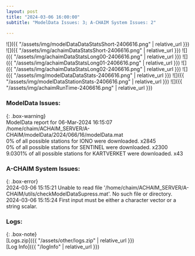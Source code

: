 ```yaml
---
layout: post
title: "2024-03-06 16:00:00"
subtitle: "ModelData Issues: 3; A-CHAIM System Issues: 2"

---
```


![]({{ "/assets/img/modelDataDataStatsShort-2406616.png" | relative_url }})
![]({{ "/assets/img/achaimDataStatsShort-2406616.png" | relative_url }})
![]({{ "/assets/img/achaimDataStatsLong00-2406616.png" | relative_url }})
![]({{ "/assets/img/achaimDataStatsLong01-2406616.png" | relative_url }})
![]({{ "/assets/img/achaimDataStatsLong02-2406616.png" | relative_url }})
![]({{ "/assets/img/modelDataDataStats-2406616.png" | relative_url }})
![]({{ "/assets/img/modelDataStationStats-2406616.png" | relative_url }})
![]({{ "/assets/img/achaimRunTime-2406616.png" | relative_url }})


### ModelData Issues:  
  
{: .box-warning}  
 ModelData report for 06-Mar-2024 16:15:07   
 /home/chaim/ACHAIM_SERVER/A-CHAIM/modelData/2024/066/16/modelData.mat   
 0% of all possible stations for IONO were downloaded. x2845   
 0% of all possible stations for SENTINEL were downloaded. x2300   
 9.0301% of all possible stations for KARTVERKET were downloaded. x43   
  
### A-CHAIM System Issues:  
  
{: .box-error}  
2024-03-06 15:15:21 Unable to read file '/home/chaim/ACHAIM_SERVER/A-CHAIM/utils/checkModelDataSupress.mat'. No such file or directory.  
2024-03-06 15:15:24 First input must be either a character vector or a string scalar.  

### Logs:  
  
{: .box-note}  
[Logs.zip]({{ "/assets/other/logs.zip" | relative_url }})  
[Log Info]({{ "/logInfo" | relative_url }})  
